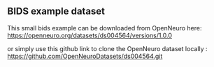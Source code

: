 ## BIDS example dataset

This small bids example can be downloaded from OpenNeuro here: https://openneuro.org/datasets/ds004564/versions/1.0.0

or simply use this github link to clone the OpenNeuro dataset locally : https://github.com/OpenNeuroDatasets/ds004564.git
